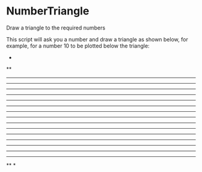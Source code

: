 # NumberTriangle
Draw a triangle to the required numbers

This script will ask you a number and draw a triangle as shown below, for example, for a number 10 to be plotted below the triangle:

*
**
***
****
*****
******
*******
********
*********
**********
*********
********
*******
******
*****
****
***
**
*
